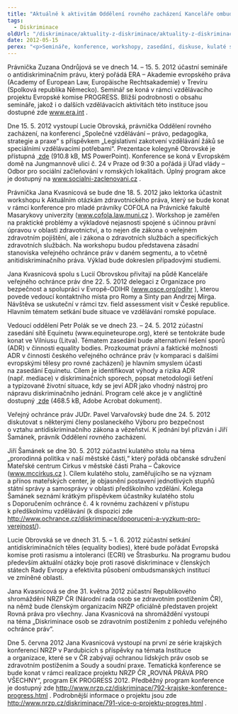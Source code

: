 ```yaml
---
title: "Aktuálně k aktivitám Oddělení rovného zacházení Kanceláře ombudsmana"
tags:
  - Diskriminace
oldUrl: "/diskriminace/aktuality-z-diskriminace/aktuality-z-diskriminace-2012/aktualne-k-aktivitam-oddeleni-rovneho-zachazeni-kancelare-ombudsmana/"
date: 2012-05-15
perex: "<p>Semináře, konference, workshopy, zasedání, diskuse, kulaté stoly, setkání a shromáždění, kterých se účastní právničky a právníci Oddělení rovného zacházení. </p>"
---
```


<!-- imported from the old website -->

<p class="align-blok">Právnička Zuzana Ondrůjová se ve dnech 14. – 15. 5. 2012 účastní semináře o antidiskriminačním právu, který pořádá ERA – Akademie evropského práva (Academy of European Law, Europäische Rechtsakademie) v Trevíru (Spolková republika Německo). Seminář se koná v rámci vzdělávacího projektu Evropské komise PROGRESS. Bližší podrobnosti o obsahu semináře, jakož i o dalších vzdělávacích aktivitách této instituce jsou dostupné zde <a title="Otevření do nového okna" href="http://www.era.int/" target="_blank">www.era.int</a> .</p><p class="align-blok">Dne 15. 5. 2012 vystoupí Lucie Obrovská, právnička Oddělení rovného zacházení, na konferenci „Společné vzdělávání – právo, pedagogika, strategie a praxe“ s příspěvkem „Legislativní zakotvení vzdělávání žáků se speciálními vzdělávacími potřebami“. Prezentace kolegyně Obrovské je přístupná <a title="Otevření do nového okna" href="/uploads-import/DISKRIMINACE/aktuality/Obrovska_-_Legislativni_zakotveni_vzdelavani_zaku.ppt" target="_blank"> zde</a> (910.8 kB, MS PowerPoint). Konference se koná v Evropském domě na Jungmannově ulici č. 24 v Praze od 9:30 a pořádá ji Úřad vlády – Odbor pro sociální začleňování v romských lokalitách. Úplný program akce je dostupný na <a title="Otevření do nového okna" href="http://www.socialni-zaclenovani.cz/" target="_blank">www.socialni-zaclenovani.cz</a> . </p><p class="align-bottom align-blok">Právnička Jana Kvasnicová se bude dne 18. 5. 2012 jako lektorka účastnit workshopu k Aktuálním otázkám zdravotnického práva, který se bude konat v rámci konference pro mladé právníky COFOLA na Právnické fakultě Masarykovy univerzity (<a title="Otevření do nového okna" href="http://www.cofola.law.muni.cz/" target="_blank">www.cofola.law.muni.cz</a> ). Workshop je zaměřen na praktické problémy a výkladové nejasnosti spojené s účinnou právní úpravou v oblasti zdravotnictví, a to nejen dle zákona o veřejném zdravotním pojištění, ale i zákona o zdravotních službách a specifických zdravotních službách. Na workshopu budou představena zásadní stanoviska veřejného ochránce práv v daném segmentu, a to včetně anitidiskriminačního práva. Výklad bude dokreslen případovými studiemi.</p><p class="align-blok">Jana Kvasnicová spolu s Lucií Obrovskou přivítají na půdě Kanceláře veřejného ochránce práv dne 22. 5. 2012 delegaci z Organizace pro bezpečnost a spolupráci v Evropě-ODIHR (<a title="Otevření do nového okna" href="http://www.osce.org/odihr" target="_blank">www.osce.org/odihr</a> ), kterou povede vedoucí kontaktního místa pro Romy a Sinty pan Andrzej Mirga. Návštěva se uskuteční v rámci tzv. field assessment visit v České republice. Hlavním tématem setkání bude situace ve vzdělávání romské populace.</p><p class="align-blok">Vedoucí oddělení Petr Polák se ve dnech 23. – 24. 5. 2012 zúčastní zasedání sítě Equinetu (www.equineteurope.org), které se tentokráte bude konat ve Vilniusu (Litva). Tématem zasedání bude alternativní řešení sporů (ADR) v činnosti equality bodies. Prozkoumat právní a faktické možnosti ADR v činnosti českého veřejného ochránce práv (v komparaci s dalšími evropskými tělesy pro rovné zacházení) je hlavním smyslem účasti na zasedání Equinetu. Cílem je identifikovat výhody a rizika ADR (např. mediace) v diskriminačních sporech, popsat metodologii šetření a typizované životní situace, kdy se jeví ADR jako vhodný nástroj pro nápravu diskriminačního jednání. Program celé akce je v angličtině dostupný <a title="Otevření do nového okna" href="/uploads-import/DISKRIMINACE/aktuality/Equinet_Legal_Training__Draft_Programme_FOR_PUBLICATION.pdf" target="_blank"> zde</a> (468.5 kB, Adobe Acrobat dokument).</p><p class="align-blok">Veřejný ochránce práv JUDr. Pavel Varvařovský bude dne 24. 5. 2012 diskutovat s některými členy poslaneckého Výboru pro bezpečnost o vztahu antidiskriminačního zákona a vězeňství. K jednání byl přizván i Jiří Šamánek, právník Oddělení rovného zacházení.</p><p class="align-blok">Jiří Šamánek se dne 30. 5. 2012 zúčastní kulatého stolu na téma „prorodinná politika v naší městské části,“ který pořádá občanské sdružení Mateřské centrum Cirkus v městské části Praha – Čakovice (<a title="Otevření do nového okna" href="http://www.mccirkus.cz/" target="_blank">www.mccirkus.cz</a> ). Cílem kulatého stolu, zaměřujícího se na význam a přínos mateřských center, je objasnění postavení jednotlivých stupňů státní správy a samosprávy v oblasti předškolního vzdělání. Kolega Šamánek seznámí krátkým příspěvkem účastníky kulatého stolu s Doporučením ochránce č. 4 k rovnému zacházení v přístupu k předškolnímu vzdělávání (k dispozici zde <a href="https://www.ochrance.cz/diskriminace/doporuceni-a-vyzkum-pro-verejnost/">http://www.ochrance.cz/diskriminace/doporuceni-a-vyzkum-pro-verejnost/</a>).</p><p class="align-blok">Lucie Obrovská se ve dnech 31. 5. – 1. 6. 2012 zúčastní setkání antidiskriminačních těles (equality bodies), které bude pořádat Evropská komise proti rasismu a intoleranci (ECRI) ve Štrasburku. Na programu budou především aktuální otázky boje proti rasové diskriminace v členských státech Rady Evropy a efektivita působení ombudsmanských institucí ve zmíněné oblasti. </p><p class="align-blok">Jana Kvasnicová se dne 31. května 2012 zúčastní Republikového shromáždění NRZP ČR (Národní rada osob se zdravotním postižením ČR), na němž bude členským organizacím NRZP oficiálně představen projekt Rovná práva pro všechny. Jana Kvasnicová na shromáždění vystoupí na téma „Diskriminace osob se zdravotním postižením z pohledu veřejného ochránce práv“. </p><p class="align-blok">Dne 5. června 2012 Jana Kvasnicová vystoupí na první ze série krajských konferencí NRZP v Pardubicích s příspěvky na témata Instituce a organizace, které se v ČR zabývají ochranou lidských práv osob se zdravotním postižením a Soudy a soudní praxe. Tematická konference se bude konat v rámci realizace projektu NRZP ČR „ROVNÁ PRÁVA PRO VŠECHNY“, program EK PROGRESS 2012. Předběžný program konference je dostupný zde <a title="Otevření do nového okna" href="http://www.nrzp.cz/diskriminace/792-krajske-konference-progress.html" target="_blank">http://www.nrzp.cz/diskriminace/792-krajske-konference-progress.html</a> . Podrobnější informace o projektu jsou zde <a title="Otevření do nového okna" href="http://www.nrzp.cz/diskriminace/791-vice-o-projektu-progres.html" target="_blank">http://www.nrzp.cz/diskriminace/791-vice-o-projektu-progres.html</a> . </p>

